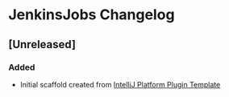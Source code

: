 <!-- Keep a Changelog guide -> https://keepachangelog.com -->

# JenkinsJobs Changelog

## [Unreleased]
### Added
- Initial scaffold created from [IntelliJ Platform Plugin Template](https://github.com/JetBrains/intellij-platform-plugin-template)
